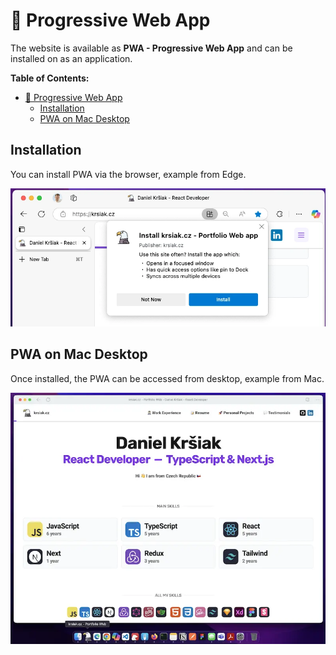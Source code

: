 # 📱 Progressive Web App

The website is available as **PWA - Progressive Web App** and can be installed on as an application.

**Table of Contents:**

- [📱 Progressive Web App](#-progressive-web-app)
  - [Installation](#installation)
  - [PWA on Mac Desktop](#pwa-on-mac-desktop)

## Installation

You can install PWA via the browser, example from Edge.

![PWA Installation in Edge](/readme-images/progressive-web-app/pwa-installation-in-edge.webp)

## PWA on Mac Desktop

Once installed, the PWA can be accessed from desktop, example from Mac.

<img src="/readme-images/progressive-web-app/pwa-desktop.webp" alt="PWA - krsiak.cz" width="800"/>
